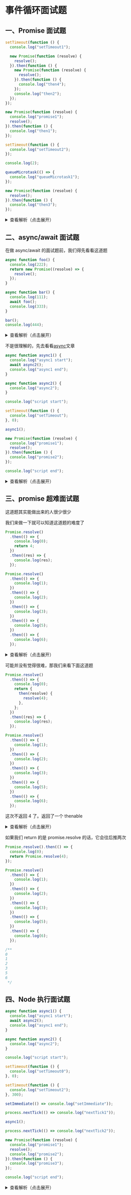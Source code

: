 # 事件循环面试题

## 一、Promise 面试题

```js
setTimeout(function () {
  console.log("setTimeout1");

  new Promise(function (resolve) {
    resolve();
  }).then(function () {
    new Promise(function (resolve) {
      resolve();
    }).then(function () {
      console.log("then4");
    });
    console.log("then2");
  });
});

new Promise(function (resolve) {
  console.log("promise1");
  resolve();
}).then(function () {
  console.log("then1");
});

setTimeout(function () {
  console.log("setTimeout2");
});

console.log(2);

queueMicrotask(() => {
  console.log("queueMicrotask1");
});

new Promise(function (resolve) {
  resolve();
}).then(function () {
  console.log("then3");
});
```

<details>
<summary>查看解析（点击展开）</summary>

```js
/**
promise1
2
then1
queueMicrotask1
then3
setTimeout1
then2
then4
setTimeout2
 */
```

我们还是通过画图的方式(更加直观)

![](https://gitee.com/itsandy/picgo-img/raw/master/JavaScript/Promise面试题流程一.png)

执行 main script

1.  从上往下执行，遇到 setTimeout（宏任务）这里称为 s1 放入宏任务中
2.  遇到 new Promise（并不属于宏任务或者微任务）直接执行，打印 promise1，调用 resolve 方法，会把后面 then 方法里面的回调函数放入微任务中（Promise 的 then 回调）这里称为 then1(只是放入微任务中，并不是直接执行)
3.  setTimeout（宏任务）这里称为 s2 放入宏任务中
4.  打印 2
5.  queueMicrotask（微任务）放入微任务中（q1）
6.  new Promise 立即执行，调用 resolve 方法，将 then 里的回调函数放入微任务中（then3）

main script 就执行完了，接下来执行微任务

1.  执行 then1：打印 then1
2.  执行 q1：打印 queueMicrotask1
3.  执行 then3,打印 then3

微任务就执行完了，接下来执行宏任务

1. 执行 s1：打印 setTimeout1，new promise 直接执行，调用 resolve 方法，将 then 里的回调放入微任务中（then4），打印 then2
2. 执行了一次宏任务后，会去检查微任务中是否有任务需要执行，微任务中有 then4，执行 then4，打印 then4
3. 执行 s2：打印 setTimeout2

</details>

## 二、async/await 面试题

在做 async/await 的面试题前，我们得先看看这道题

```js
async function foo() {
  console.log(222);
  return new Promise((resolve) => {
    resolve();
  });
}

async function bar() {
  console.log(111);
  await foo();
  console.log(333);
}

bar();
console.log(444);
```

<details>
<summary>查看解析（点击展开）</summary>

```js
/**
111
222
444
333
 */
```

1.  执行 bar 函数（默认执行一个异步函数是跟普通的函数是一样的）打印 111
2.  执行 foo 函数（你不要觉得它在 await 后面就不会执行），打印 222，返回一个 promise
3.  打印 444(为什么不是打印 333，在 async 的文章中说过，这 333 其实是在 foo 调用了 then 以后才会执行
4.  打印 333

</details>

不是很理解的，先去看看[async](javascript/es-next/es8?id=_63-await关键字)文章

```js
async function async1() {
  console.log("async1 start");
  await async2();
  console.log("async1 end");
}

async function async2() {
  console.log("async2");
}

console.log("script start");

setTimeout(function () {
  console.log("setTimeout");
}, 0);

async1();

new Promise(function (resolve) {
  console.log("promise1");
  resolve();
}).then(function () {
  console.log("promise2");
});

console.log("script end");
```

<details>
<summary>查看解析（点击展开）</summary>

```js
/**
script start
async1 start
async2
promsie1
script end
async1 end
promise2
setTimeout
 */
```

![](https://gitee.com/itsandy/picgo-img/raw/master/JavaScript/async面试题流程一.png)

执行 main script

1.  打印 script start
2.  setTimeout 放入宏任务中
3.  调用 async1 函数，打印 async1 start，调用 async2 函数，打印 async2，返回一个 promise，resolve 的值是 undefined，把 async1 end 放入微任务中
4.  new promise 直接执行，打印 promise1，调用 resolve 方法，将 then 里的回调放入微任务中
5.  打印 script end

main script 就执行完了，接下来执行微任务

1.  打印 async1 end
2.  打印 promise2

微任务就执行完了，接下来执行宏任务

1.  打印 setTimeout

</details>

## 三、promise 超难面试题

这道题其实能做出来的人很少很少

我们来做一下就可以知道这道题的难度了

```js
Promise.resolve()
  .then(() => {
    console.log(0);
    return 4;
  })
  .then((res) => {
    console.log(res);
  });

Promise.resolve()
  .then(() => {
    console.log(1);
  })
  .then(() => {
    console.log(2);
  })
  .then(() => {
    console.log(3);
  })
  .then(() => {
    console.log(5);
  })
  .then(() => {
    console.log(6);
  });
```

<details>
<summary>查看解析（点击展开）</summary>

```js
/**
0
1
4
2
3
5
6
 */
```

1.  将 0，return 4 放入微任务中
2.  将 1 放入微任务中
3.  打印 0，return 4（相对于 resolve（4））（then 里面 return 值会被作为新的 promise 的 resolve 值在下一次链式调用的 then 里面拿到结果的），将 then 打印 res 放入微任务
4.  打印 1，return undefined（then 里面 return 值会被作为新的 promise 的 resolve 值在下一次链式调用的 then 里面拿到结果的），将 then 里面的 2 放入微任务
5.  打印 4，因为微任务前面还有个 4 队列，然后 return undefined（then 里面 return 值会被作为新的 promise 的 resolve 值在下一次链式调用的 then 里面拿到结果的），将 then 里的 3 放入队列

依次类推。。。

</details>

可能并没有觉得很难，那我们来看下面这道题

```js
Promise.resolve()
  .then(() => {
    console.log(0);
    return {
      then(resolve) {
        resolve(4);
      },
    };
  })
  .then((res) => {
    console.log(res);
  });

Promise.resolve()
  .then(() => {
    console.log(1);
  })
  .then(() => {
    console.log(2);
  })
  .then(() => {
    console.log(3);
  })
  .then(() => {
    console.log(5);
  })
  .then(() => {
    console.log(6);
  });
```

这次不返回 4 了。返回了一个 thenable

<details>
<summary>查看解析（点击展开）</summary>

```js
/**
0
1
2
4
3
5
6
 */
```

按理来说，一个是和 return 4 差不多的，但是这里打印的结果不同

如果你这里 return 是一个 thenable，它会多加一次微任务（相对于它会往后推一次）

但是它为什么会往后推喃？你会发现 thenable 是一个函数，这里我们并没有在函数里面做什么操作，如果在函数里面我们做了大量的耗时操作的话，它就会一直堵塞在这里，后面的代码就不会执行了，所以它就往后推迟了一下（当然这是我的猜测）

</details>

如果我们 return 的是 promise.resolve 的话，它会往后推两次

```js
Promise.resolve().then(() => {
  console.log(0);
  return Promise.resolve(4);
});

Promise.resolve()
  .then(() => {
    console.log(1);
  })
  .then(() => {
    console.log(2);
  })
  .then(() => {
    console.log(3);
  })
  .then(() => {
    console.log(5);
  })
  .then(() => {
    console.log(6);
  });

/**
0
1
2
3
5
6
 */
```

## 四、Node 执行面试题

```js
async function async1() {
  console.log("async1 start");
  await async2();
  console.log("async1 end");
}

async function async2() {
  console.log("async2");
}

console.log("script start");

setTimeout(function () {
  console.log("setTimeout0");
}, 0);

setTimeout(function () {
  console.log("setTimeout2");
}, 300);

setImmediate(() => console.log("setImmediate"));

process.nextTick(() => console.log("nextTick1"));

async1();

process.nextTick(() => console.log("nextTick2"));

new Promise(function (resolve) {
  console.log("promise1");
  resolve();
  console.log("promise2");
}).then(function () {
  console.log("promise3");
});

console.log("script end");
```

<details>
<summary>查看解析（点击展开）</summary>

```js
/**
script start
async1 start
async2
promise1
promise2
script end
nextTick1
nextTick2
async1 end
promise3
setTimeout0
setImmediate
setTimeout2
 */
```

![](https://gitee.com/itsandy/picgo-img/raw/master/JavaScript/node执行面试题.png)

执行 main script

1.  打印 script start
2.  setTimeout0 放入宏任务中放入宏任务里的 timer queue 队列中
3.  setTimeout2 在 300ms 后放入宏任务里的 timer queue 队列中
4.  setImmediate 放入宏任务里的 check queue 队列中
5.  nextTick1 放入微任务里的 next tick queue 队列中
6.  调用 async1 函数，打印 async1 start，调用 async2，打印 async2，将 async1 end 放入微任务里的 other queue 队列中
7.  nextTick2 放入微任务里的 next tick queue 队列中
8.  new promise 直接执行，打印 promise1，调用 resolve 方法，将 promise3 放入微任务里的 other queue 队列中，打印 promise2
9.  打印 script end

main script 就执行完了，接下来执行微任务
先执行 next tick queue 队列

1.  打印 nextTick1
2.  打印 nextTick2
    再执行 next tick queue 队列
3.  打印 async1 end
4.  打印 promise3

微任务就执行完了，接下来执行宏任务
先执行 timer queue 队列

1.  打印 setTimeout0
    再执行 check queue 队列
2.  打印 setImmediate

最后打印 setTimeout2（因为它是 300ms 后才会被加入到 next tick queue 队列）

</details>
